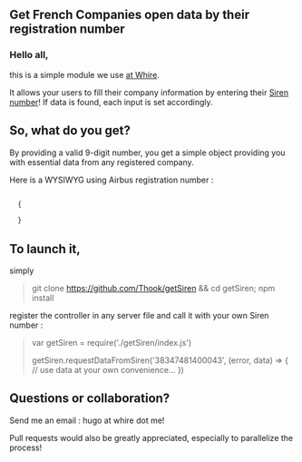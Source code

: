 
## Get French Companies open data by their registration number

### Hello all,

this is a simple module we use [at Whire](http:whire.me "Check it out!").

It allows your users to fill their company information by entering their [Siren number](https://avis-situation-sirene.insee.fr/jsp/presentation.jsp)!
If data is found, each input is set accordingly.

## So, what do you get?

By providing a valid 9-digit number, you get a simple object providing you with essential data from any registered company.

Here is a WYSIWYG using Airbus registration number :

```javascript

  {

  }
```


## To launch it,

simply

 > git clone https://github.com/Thook/getSiren && cd getSiren; npm install

register the controller in any server file and call it with your own Siren number :

 > var getSiren = require('./getSiren/index.js')
 >
 > getSiren.requestDataFromSiren('38347481400043', (error, data) => {
 >  // use data at your own convenience...
 >})


## Questions or collaboration?

Send me an email : hugo at whire dot me!

Pull requests would also be greatly appreciated,
especially to parallelize the process!
